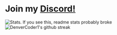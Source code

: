 # Join my [Discord!](https://discord.gg/sRGX5VRwzQ)

![Stats. If you see this, readme stats probably broke](https://github-readme-stats.vercel.app/api/top-langs/?username=p0rtL6&layout=compact&theme=onedark)
![DenverCoder1's github streak](https://github-readme-streak-stats.herokuapp.com/?user=p0rtL6&theme=gray-white)
